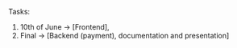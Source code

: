 Tasks:
  1. 10th of June -> [Frontend], 
  2. Final -> [Backend (payment), documentation and presentation]

